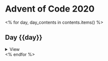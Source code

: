# Advent of Code 2020
<% for day, day_contents in contents.items() %>
## Day {{day}}
<details><summary>View</summary>
<% for part, content in day_contents.items() %>
### {{part}}
<details><summary>Code</summary>
{% highlight python %}
{{ content }}
{% endhighlight %}
</details>
<% endfor %>
</details>
<% endfor %>
